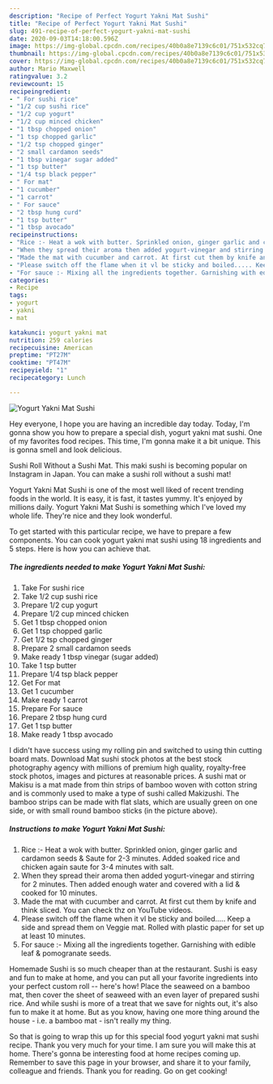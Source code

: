 ```yaml
---
description: "Recipe of Perfect Yogurt Yakni Mat Sushi"
title: "Recipe of Perfect Yogurt Yakni Mat Sushi"
slug: 491-recipe-of-perfect-yogurt-yakni-mat-sushi
date: 2020-09-03T14:18:00.596Z
image: https://img-global.cpcdn.com/recipes/40b0a8e7139c6c01/751x532cq70/yogurt-yakni-mat-sushi-recipe-main-photo.jpg
thumbnail: https://img-global.cpcdn.com/recipes/40b0a8e7139c6c01/751x532cq70/yogurt-yakni-mat-sushi-recipe-main-photo.jpg
cover: https://img-global.cpcdn.com/recipes/40b0a8e7139c6c01/751x532cq70/yogurt-yakni-mat-sushi-recipe-main-photo.jpg
author: Mario Maxwell
ratingvalue: 3.2
reviewcount: 15
recipeingredient:
- " For sushi rice"
- "1/2 cup sushi rice"
- "1/2 cup yogurt"
- "1/2 cup minced chicken"
- "1 tbsp chopped onion"
- "1 tsp chopped garlic"
- "1/2 tsp chopped ginger"
- "2 small cardamon seeds"
- "1 tbsp vinegar sugar added"
- "1 tsp butter"
- "1/4 tsp black pepper"
- " For mat"
- "1 cucumber"
- "1 carrot"
- " For sauce"
- "2 tbsp hung curd"
- "1 tsp butter"
- "1 tbsp avocado"
recipeinstructions:
- "Rice :- Heat a wok with butter. Sprinkled onion, ginger garlic and cardamon seeds &amp; Saute for 2-3 minutes. Added soaked rice and chicken again saute for 3-4 minutes with salt."
- "When they spread their aroma then added yogurt-vinegar and stirring for 2 minutes. Then added enough water and covered with a lid &amp; cooked for 10 minutes."
- "Made the mat with cucumber and carrot. At first cut them by knife and think sliced. You can check thz on YouTube videos."
- "Please switch off the flame when it vl be sticky and boiled..... Keep a side and spread them on Veggie mat. Rolled with plastic paper for set up at least 10 minutes."
- "For sauce :- Mixing all the ingredients together. Garnishing with edible leaf &amp; pomogranate seeds."
categories:
- Recipe
tags:
- yogurt
- yakni
- mat

katakunci: yogurt yakni mat 
nutrition: 259 calories
recipecuisine: American
preptime: "PT27M"
cooktime: "PT47M"
recipeyield: "1"
recipecategory: Lunch

---
```



![Yogurt Yakni Mat Sushi](https://img-global.cpcdn.com/recipes/40b0a8e7139c6c01/751x532cq70/yogurt-yakni-mat-sushi-recipe-main-photo.jpg)

Hey everyone, I hope you are having an incredible day today. Today, I'm gonna show you how to prepare a special dish, yogurt yakni mat sushi. One of my favorites food recipes. This time, I'm gonna make it a bit unique. This is gonna smell and look delicious.

Sushi Roll Without a Sushi Mat. This maki sushi is becoming popular on Instagram in Japan. You can make a sushi roll without a sushi mat!

Yogurt Yakni Mat Sushi is one of the most well liked of recent trending foods in the world. It is easy, it is fast, it tastes yummy. It's enjoyed by millions daily. Yogurt Yakni Mat Sushi is something which I've loved my whole life. They're nice and they look wonderful.


To get started with this particular recipe, we have to prepare a few components. You can cook yogurt yakni mat sushi using 18 ingredients and 5 steps. Here is how you can achieve that.

<!--inarticleads1-->

##### The ingredients needed to make Yogurt Yakni Mat Sushi:

1. Take  For sushi rice
1. Take 1/2 cup sushi rice
1. Prepare 1/2 cup yogurt
1. Prepare 1/2 cup minced chicken
1. Get 1 tbsp chopped onion
1. Get 1 tsp chopped garlic
1. Get 1/2 tsp chopped ginger
1. Prepare 2 small cardamon seeds
1. Make ready 1 tbsp vinegar (sugar added)
1. Take 1 tsp butter
1. Prepare 1/4 tsp black pepper
1. Get  For mat
1. Get 1 cucumber
1. Make ready 1 carrot
1. Prepare  For sauce
1. Prepare 2 tbsp hung curd
1. Get 1 tsp butter
1. Make ready 1 tbsp avocado


I didn&#39;t have success using my rolling pin and switched to using thin cutting board mats. Download Mat sushi stock photos at the best stock photography agency with millions of premium high quality, royalty-free stock photos, images and pictures at reasonable prices. A sushi mat or Makisu is a mat made from thin strips of bamboo woven with cotton string and is commonly used to make a type of sushi called Makizushi. The bamboo strips can be made with flat slats, which are usually green on one side, or with small round bamboo sticks (in the picture above). 

<!--inarticleads2-->

##### Instructions to make Yogurt Yakni Mat Sushi:

1. Rice :- Heat a wok with butter. Sprinkled onion, ginger garlic and cardamon seeds &amp; Saute for 2-3 minutes. Added soaked rice and chicken again saute for 3-4 minutes with salt.
1. When they spread their aroma then added yogurt-vinegar and stirring for 2 minutes. Then added enough water and covered with a lid &amp; cooked for 10 minutes.
1. Made the mat with cucumber and carrot. At first cut them by knife and think sliced. You can check thz on YouTube videos.
1. Please switch off the flame when it vl be sticky and boiled..... Keep a side and spread them on Veggie mat. Rolled with plastic paper for set up at least 10 minutes.
1. For sauce :- Mixing all the ingredients together. Garnishing with edible leaf &amp; pomogranate seeds.


Homemade Sushi is so much cheaper than at the restaurant. Sushi is easy and fun to make at home, and you can put all your favorite ingredients into your perfect custom roll -- here&#39;s how! Place the seaweed on a bamboo mat, then cover the sheet of seaweed with an even layer of prepared sushi rice. And while sushi is more of a treat that we save for nights out, it&#39;s also fun to make it at home. But as you know, having one more thing around the house - i.e. a bamboo mat - isn&#39;t really my thing. 

So that is going to wrap this up for this special food yogurt yakni mat sushi recipe. Thank you very much for your time. I am sure you will make this at home. There's gonna be interesting food at home recipes coming up. Remember to save this page in your browser, and share it to your family, colleague and friends. Thank you for reading. Go on get cooking!
